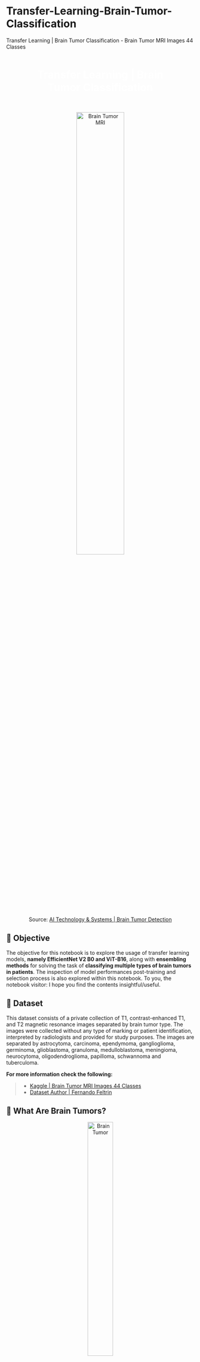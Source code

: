 # Transfer-Learning-Brain-Tumor-Classification
Transfer Learning | Brain Tumor Classification - Brain Tumor MRI Images 44 Classes

<a id=toc></a>
<h1 style="padding: 35px;color:white;margin:10;font-size:200%;text-align:center;display:fill;border-radius:10px;overflow:hidden;background-image: url(https://i.postimg.cc/T1D2yGny/167.jpg); background-size: 100% auto;background-position: 0px 0px; 
"><span style='color:white;'>Transfer Learning | Brain Tumor Classification</span></h1>

<center>
    <figure>
        <img src="https://cdn-images-1.medium.com/max/800/1*f1sodi17fNcObGBmIKgGGQ.gif" alt ="Brain Tumor MRI" style='width:55%;'>
        <figcaption>
            Source: <a href="https://www.ai-tech.systems/brain-tumor-detection/">AI Technology & Systems | Brain Tumor Detection</a>
        </figcaption>
    </figure>
</center>

## 🎯 Objective
The objective for this notebook is to explore the usage of transfer learning models, **namely EfficientNet V2 B0 and ViT-B16**, along with **ensembling methods** for solving the task of **classifying multiple types of brain tumors in patients**. The inspection of model performances post-training and selection process is also explored within this notebook. To you, the notebook visitor: I hope you find the contents insightful/useful. 


## 📁 Dataset
This dataset consists of a private collection of T1, contrast-enhanced T1, and T2 magnetic resonance images separated by brain tumor type. The images were collected without any type of marking or patient identification, interpreted by radiologists and provided for study purposes. The images are separated by astrocytoma, carcinoma, ependymoma, ganglioglioma, germinoma, glioblastoma, granuloma, medulloblastoma, meningioma, neurocytoma, oligodendroglioma, papilloma, schwannoma and tuberculoma.

**For more information check the following:**
> - [Kaggle | Brain Tumor MRI Images 44 Classes](https://www.kaggle.com/datasets/fernando2rad/brain-tumor-mri-images-44c?sort=published)
> - [Dataset Author | Fernando Feltrin](https://www.kaggle.com/fernando2rad)

## 🧠 What Are Brain Tumors?

<center>
    <figure>
        <img src="https://my.clevelandclinic.org/-/scassets/images/org/health/articles/6149-brain-tumor" alt ="Brain Tumor" style='width:40%;'>
        <figcaption>
            Source: <a href="https://my.clevelandclinic.org/health/diseases/6149-brain-cancer-brain-tumor">Cleveland Clinic | Brain Tumor Illustration</a>
        </figcaption>
    </figure>
</center>

A brain tumor is a cancerous or non-cancerous mass or growth of abnormal cells in the brain. Nearby locations include nerves, the pituitary gland, the pineal gland, and the membranes that cover the surface of the brain. Brain tumors that begin in the brain are called primary brain tumors. Sometimes, cancer spreads to the brain from other parts of the body. These tumors are known as secondary brain tumors, also called metastatic brain tumors.

### <u>Symptoms</u>
General signs and symptoms caused by brain tumors may include:
> - Headache or pressure in the head that is worse in the morning
> - Headaches that happen more often and seem more severe
> - Headaches that are sometimes described as tension headaches or migraines
> - Nausea or vomiting
> - Eye problems, such as blurry vision, seeing double or losing sight on the sides of your vision
> - Losing feeling or movement in an arm or a leg
> - Trouble with balance
> - Speech problems
> - Feeling very tired
> - Confusion in everyday matters
> - Memory issues
> - Having trouble following simple commands
> - Personality or behavior changes
> - Seizures, especially if there is no history of seizures
> - Hearing problems
> - Dizziness or a sense that the world is spinning, also called vertigo
> - Feeling very hungry and gaining weight

**For more information see the following:**
> - [Mayo Clinic | Brain tumor](https://www.mayoclinic.org/diseases-conditions/brain-tumor/symptoms-causes/syc-20350084)
> - [Cleveland Clinic | Brain Cancer (Brain Tumor)](https://my.clevelandclinic.org/health/diseases/6149-brain-cancer-brain-tumor)

<hr>

## Table of contents
- [1 | Dataset Exploration](#1)
   > - [Get image paths with glob](#1.1)
   > - [View the number of images present in the dataset](#1.2)
   > - [Create Pandas DataFrames for paths and labels](#1.3)
   > - [Load & View Random Sample Image](#1.4)
   > - [View Multiple Randomly Selected Samples](#1.5)
   > - [View Train Labels Distribution](#1.6)
   > - [Discard Insufficient Sample Classes](#1.7)
  
- [2 | Data Preprocessing: Building An Input Data Pipeline](#2)
   > - [Create Train & Validation Splits](#2.1)
   > - [View New Train & Validation Labels Distribution](#2.2)
   > - [Create an Image Data Augmentation Layer](#2.3)
   > - [Create Input Data Pipeline w. tf.data API](#2.4)
   
- [3 | Transfer Learning Model: EfficientNet V2 B0](#3)
   > - [TensorFlow Hub](#tfhub)
   > - [Get EfficientNet From TensorFlow Hub](#3.1)
   > - [Define EfficientNet Model](#3.2)
   > - [Train EfficientNet Model](#3.3)

- [4 | Transfer Learning Model: Vision Transformer (ViT)](#4)
   > - [Get Vision Transformer Model](#4.1)
   > - [Define Vision Transformer Model](#4.2)
   > - [Train Vision Transformer Model](#4.3)
   
- [5 | Ensembling via Averaging](#5)
   > - [What is Ensembling via Averaging?](#5.1)
   > - [Simple Average Ensembling](#5.2)
   > - [Weighted Average Ensembling](#5.3)
   > - [Geometric Mean Ensembling](#5.4)

- [6 | Performance Evaluation](#6)
   > - [View Model Histories](#6.1)
   > - [Plot Confusion Matrices](#6.2)
   > - [Inpsect Classification Reports](#6.3)
   > - [Record Classification Metrics](#6.4)
   > - [Trade-offs: Inference Time vs. Performance](#6.5)
   
- [Conclusion](#conclusion)

<hr>

### Soruce: https://www.kaggle.com/code/matthewjansen/transfer-learning-brain-tumor-classification

### DataSet: https://www.kaggle.com/datasets/fernando2rad/brain-tumor-mri-images-44c

